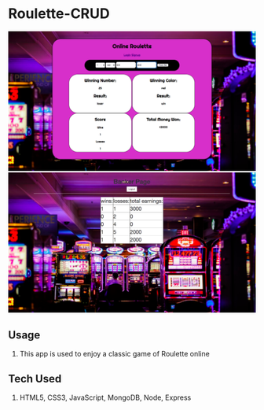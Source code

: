 # Roulette-CRUD
![Roulette](public/app.png)
![Roulette](public/appTwo.png)
## Usage
1. This app is used to enjoy a classic game of Roulette online
## Tech Used
1. HTML5, CSS3, JavaScript, MongoDB, Node, Express
